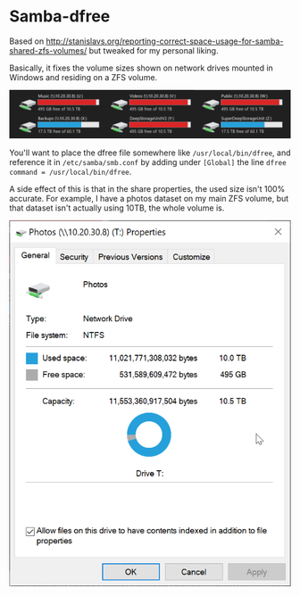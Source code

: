 # Samba-dfree

Based on http://stanislavs.org/reporting-correct-space-usage-for-samba-shared-zfs-volumes/ but tweaked for my personal liking. 

Basically, it fixes the volume sizes shown on network drives mounted in Windows and residing on a ZFS volume.

![Example 1](/images/example1.png)

You'll want to place the dfree file somewhere like `/usr/local/bin/dfree`, and reference it in `/etc/samba/smb.conf` by adding under `[Global]` the line `dfree command = /usr/local/bin/dfree`.

A side effect of this is that in the share properties, the used size isn't 100% accurate. For example, I have a photos dataset on my main ZFS volume, but that dataset isn't actually using 10TB, the whole volume is. 

![Side Effect 1](/images/sideeffect1.png)
